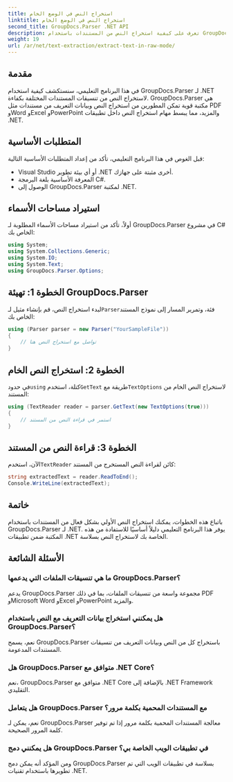 ```yaml
---
title: استخراج النص في الوضع الخام
linktitle: استخراج النص في الوضع الخام
second_title: GroupDocs.Parser .NET API
description: تعرف على كيفية استخراج النص من المستندات باستخدام GroupDocs.Parser لـ .NET. استخراج نص سهل وفعال وسلس داخل تطبيقات .NET الخاصة بك.
weight: 19
url: /ar/net/text-extraction/extract-text-in-raw-mode/
---
```

## مقدمة
في هذا البرنامج التعليمي، سنستكشف كيفية استخدام GroupDocs.Parser لـ .NET لاستخراج النص من تنسيقات المستندات المختلفة بكفاءة. GroupDocs.Parser هي مكتبة قوية تمكن المطورين من استخراج النص وبيانات التعريف من مستندات مثل PDF وWord وExcel وPowerPoint والمزيد، مما يبسط مهام استخراج النص داخل تطبيقات .NET.
## المتطلبات الأساسية
قبل الغوص في هذا البرنامج التعليمي، تأكد من إعداد المتطلبات الأساسية التالية:
- Visual Studio أو أي بيئة تطوير .NET أخرى مثبتة على جهازك.
- المعرفة الأساسية بلغة البرمجة C#.
- الوصول إلى GroupDocs.Parser لمكتبة .NET.

## استيراد مساحات الأسماء
أولاً، تأكد من استيراد مساحات الأسماء المطلوبة لـ GroupDocs.Parser في مشروع C# الخاص بك:
```csharp
using System;
using System.Collections.Generic;
using System.IO;
using System.Text;
using GroupDocs.Parser.Options;
```
## الخطوة 1: تهيئة GroupDocs.Parser
 لبدء استخراج النص، قم بإنشاء مثيل لـ`Parser`فئة، وتمرير المسار إلى نموذج المستند الخاص بك:
```csharp
using (Parser parser = new Parser("YourSampleFile"))
{
    // تواصل مع استخراج النص هنا
}
```
## الخطوة 2: استخراج النص الخام
 في حدود`using` كتلة، استخدم`GetText` طريقة مع`TextOptions` لاستخراج النص الخام من المستند:
```csharp
using (TextReader reader = parser.GetText(new TextOptions(true)))
{
    // استمر في قراءة النص من المستند
}
```
## الخطوة 3: قراءة النص من المستند
 الآن، استخدم`TextReader` كائن لقراءة النص المستخرج من المستند:
```csharp
string extractedText = reader.ReadToEnd();
Console.WriteLine(extractedText);
```

## خاتمة
باتباع هذه الخطوات، يمكنك استخراج النص الأولي بشكل فعال من المستندات باستخدام GroupDocs.Parser لـ .NET. يوفر هذا البرنامج التعليمي دليلاً أساسيًا للاستفادة من هذه المكتبة ضمن تطبيقات .NET الخاصة بك لاستخراج النص بسلاسة.

## الأسئلة الشائعة
### ما هي تنسيقات الملفات التي يدعمها GroupDocs.Parser؟
يدعم GroupDocs.Parser مجموعة واسعة من تنسيقات الملفات، بما في ذلك PDF وMicrosoft Word وExcel وPowerPoint والمزيد.
### هل يمكنني استخراج بيانات التعريف مع النص باستخدام GroupDocs.Parser؟
نعم، يسمح GroupDocs.Parser باستخراج كل من النص وبيانات التعريف من تنسيقات المستندات المدعومة.
### هل GroupDocs.Parser متوافق مع .NET Core؟
نعم، GroupDocs.Parser متوافق مع .NET Core بالإضافة إلى .NET Framework التقليدي.
### هل يتعامل GroupDocs.Parser مع المستندات المحمية بكلمة مرور؟
نعم، يمكن لـ GroupDocs.Parser معالجة المستندات المحمية بكلمة مرور إذا تم توفير كلمة المرور الصحيحة.
### هل يمكنني دمج GroupDocs.Parser في تطبيقات الويب الخاصة بي؟
ومن المؤكد أنه يمكن دمج GroupDocs.Parser بسلاسة في تطبيقات الويب التي تم تطويرها باستخدام تقنيات .NET.